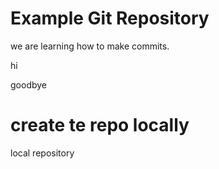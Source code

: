 # Example Git Repository

we are learning how to make commits.

hi

goodbye

# create te repo locally
local repository